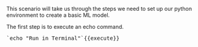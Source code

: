This scenario will take us through the steps we need to set up our python environment to create a basic ML model.

The first step is to execute an echo command.
<pre>`echo "Run in Terminal"`{{execute}}</pre>

